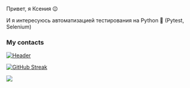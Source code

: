  Привет, я Ксения  😉 

И я интересуюсь автоматизацией тестирования на Python 🐍 (Pytest, Selenium)


### My contacts
[![Header](https://img.shields.io/badge/Telegram-2CA5E0?style=for-the-badge&logo=telegram&logoColor=white)](https://t.me/Misch_K)

[![GitHub Streak](http://github-readme-streak-stats.herokuapp.com?user=Ksenia-Misch&theme=ocean-gradient&hide_border=%D0%BB%D0%BE%D0%B6%D1%8C)](https://git.io/streak-stats)

![](https://komarev.com/ghpvc/?username=Ksenia-Misch&color=green)
